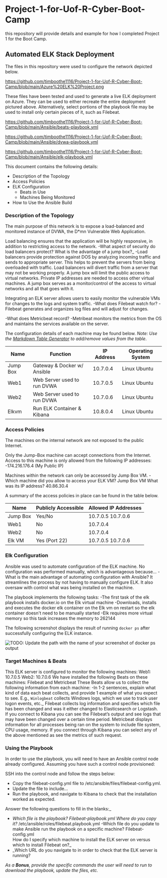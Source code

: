 # Project-1-for-Uof-R-Cyber-Boot-Camp
this repository will provide details and example for how I completed Project 1 for the Boot Camp. 
## Automated ELK Stack Deployment

The files in this repository were used to configure the network depicted below.

https://github.com/timboothe1116/Project-1-for-Uof-R-Cyber-Boot-Camp/blob/main/Azure%20ELK%20Project.png

These files have been tested and used to generate a live ELK deployment on Azure. They can be used to either recreate the entire deployment pictured above. Alternatively, select portions of the playbook file may be used to install only certain pieces of it, such as Filebeat.

https://github.com/timboothe1116/Project-1-for-Uof-R-Cyber-Boot-Camp/blob/main/Ansible/beats-playbook.yml

https://github.com/timboothe1116/Project-1-for-Uof-R-Cyber-Boot-Camp/blob/main/Ansible/dvwa-playbook.yml


https://github.com/timboothe1116/Project-1-for-Uof-R-Cyber-Boot-Camp/blob/main/Ansible/elk-playbook.yml

This document contains the following details:
- Description of the Topology
- Access Policies
- ELK Configuration
  - Beats in Use
  - Machines Being Monitored
- How to Use the Ansible Build


### Description of the Topology

The main purpose of this network is to expose a load-balanced and monitored instance of DVWA, the D*mn Vulnerable Web Application.

Load balancing ensures that the application will be highly responsive, in addition to restricting access to the network.
-What aspect of security do load balancers protect? What is the advantage of a jump box?_
-Load balancers provide protection against DOS by analyzing incoming traffic and sends to appropriate server. This helps to prevent the servers from being overloaded with traffic. Load balancers will divert traffic from a server that may not be working properly. A jump box will limit the public access to virtual networks. Private IP addresses are needed to access other virtual machines. A jump box serves as a monitor/control of the access to virtual networks and all that goes with it. 

Integrating an ELK server allows users to easily monitor the vulnerable VMs for changes to the logs and system traffic.
-What does Filebeat watch for?
-Filebeat generates and organizes log files and will adjust for changes.

-What does Metricbeat record?
-Metribeat monitors the metrics from the OS and maintains the services available on the server. 

The configuration details of each machine may be found below.
_Note: Use the [Markdown Table Generator](http://www.tablesgenerator.com/markdown_tables) to add/remove values from the table_.

| Name     | Function                   | IP Address | Operating System |
|----------|----------                  |------------|------------------|
|Jump Box  | Gateway & Docker w/ Ansible| 10.7.0.4   | Linux Ubuntu     |
| Web1     | Web Server used to run DVWA| 10.7.0.5   | Linux Ubuntu     |
| Web2     | Web Server used to run DVWA| 10.7.0.6   | Linux Ubuntu     | 
| Elkvm    | Run ELK Container & Kibana | 10.8.0.4   | Linux Ubuntu     |

### Access Policies

The machines on the internal network are not exposed to the public Internet. 

Only the Jump-Box machine can accept connections from the Internet. Access to this machine is only allowed from the following IP addresses:
-174.216.176.4 (My Public IP)

Machines within the network can only be accessed by Jump Box VM.
-Which machine did you allow to access your ELK VM? Jump Box VM
         What was its IP address? 40.86.30.4

A summary of the access policies in place can be found in the table below.

| Name     | Publicly Accessible | Allowed IP Addresses |
|----------|---------------------|----------------------|
| Jump Box | Yes/No              | 10.7.0.5 10.7.0.6    |
| Web1     | No                  | 10.7.0.4             |
| Web2     | No                  | 10.7.0.4             |
| Elk VM   | Yes (Port 22)       | 10.7.0.5 10.7.0.6    |



### Elk Configuration

Ansible was used to automate configuration of the ELK machine. No configuration was performed manually, which is advantageous because...
-What is the main advantage of automating configuration with Ansible? It streamlines the process by not having to manually configure ELK. It also oversaw with control what was being installed on the machine.

The playbook implements the following tasks:
-The first task of the elk playbook installs docker.io on the Elk virtual machine
-Downloads, installs and executes the docker elk container on the Elk vm on restart so the elk container doesn't need to be manually started
-Elk requires more virtual memory so this task increases the memory to 262144

The following screenshot displays the result of running `docker ps` after successfully configuring the ELK instance.

![TODO: Update the path with the name of your screenshot of docker ps output](Images/docker_ps_output.png)

### Target Machines & Beats
This ELK server is configured to monitor the following machines:
Web1: 10.7.0.5 Web2: 10.7.0.6
We have installed the following Beats on these machines:
Filebeat and Metricbeat
These Beats allow us to collect the following information from each machine:
-In 1-2 sentences, explain what kind of data each beat collects, and provide 1 example of what you expect to see. E.g., `Winlogbeat` collects Windows logs, which we use to track user logon events, etc._
Filebeat collects log information and specifies which file has been changed and was it either changed to Elasticsearch or Logstash. If you connect to Kibana you can see the Filebeat’s output and see logs that may have been changed over a certain time period. Metricbeat displays information for all processes being ran on the system to include file system, CPU usage, memory. If you connect through Kibana you can select any of the above mentioned as see the metrics of such request.

### Using the Playbook
In order to use the playbook, you will need to have an Ansible control node already configured. Assuming you have such a control node provisioned: 

SSH into the control node and follow the steps below:
- Copy the filebeat-config.yml file to /etc/ansible/files/filebeat-config.yml.
- Update the  file to include...
- Run the playbook, and navigate to Kibana to check that the installation worked as expected.

Answer the following questions to fill in the blanks:_
- _Which file is the playbook? Filebeat-playbook.yml Where do you copy it?_ /etc/ansible/roles/filebeat.playbook.yml
-Which file do you update to make Ansible run the playbook on a specific machine? Filebeat-config.yml  
How do I specify which machine to install the ELK server on versus which to install Filebeat on?_
- _Which URL do you navigate to in order to check that the ELK server is running?

_As a **Bonus**, provide the specific commands the user will need to run to download the playbook, update the files, etc._
